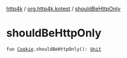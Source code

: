 [http4k](../index.md) / [org.http4k.kotest](index.md) / [shouldBeHttpOnly](./should-be-http-only.md)

# shouldBeHttpOnly

`fun `[`Cookie`](../org.http4k.core.cookie/-cookie/index.md)`.shouldBeHttpOnly(): `[`Unit`](https://kotlinlang.org/api/latest/jvm/stdlib/kotlin/-unit/index.html)